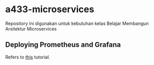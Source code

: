 # a433-microservices
Repository ini digunakan untuk kebutuhan kelas Belajar Membangun Arsitektur Microservices

## Deploying Prometheus and Grafana
Refers to [this](https://k21academy.com/docker-kubernetes/prometheus-grafana-monitoring/) tutorial.
